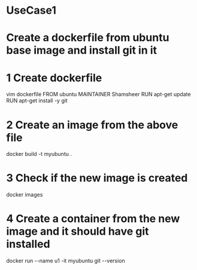 # UseCase1
# Create a dockerfile from ubuntu base image and install git in it
# 1 Create dockerfile
  vim dockerfile
  FROM ubuntu
  MAINTAINER Shamsheer
  RUN apt-get update
  RUN apt-get install -y git

# 2 Create an image from the above file
  docker build -t myubuntu .

# 3 Check if the new image is created
  docker images

# 4 Create a container from the new image and it should have git installed
  docker run --name u1 -it myubuntu
  git --version

